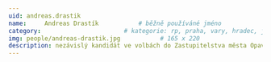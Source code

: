 ```yaml
---
uid: andreas.drastik
name:     Andreas Drastík      		# běžně používáné jméno
category:                 		# kategorie: rp, praha, vary, hradec, jmk, senat
img: people/andreas-drastik.jpg           # 165 x 220
description: nezávislý kandidát ve volbách do Zastupitelstva města Opavy
---
```

